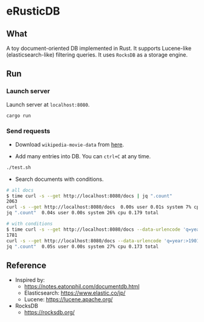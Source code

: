 # eRusticDB

## What
A toy document-oriented DB implemented in Rust.
It supports Lucene-like (elasticsearch-like) filtering queries.
It uses `RocksDB` as a storage engine.

## Run

### Launch server
Launch server at `localhost:8080`.
```bash
cargo run
```

### Send requests
- Download `wikipedia-movie-data` from [here](https://github.com/prust/wikipedia-movie-data/blob/master/movies.json).

- Add many entries into DB. You can `ctrl+C` at any time. 
```bash
./test.sh
```

- Search documents with conditions.
```bash
# all docs
$ time curl -s --get http://localhost:8080/docs | jq ".count"
2063
curl -s --get http://localhost:8080/docs  0.00s user 0.01s system 7% cpu 0.177 total
jq ".count"  0.04s user 0.00s system 26% cpu 0.179 total

# with conditions
$ time curl -s --get http://localhost:8080/docs --data-urlencode 'q=year:>1901' | jq ".count"
1781
curl -s --get http://localhost:8080/docs --data-urlencode 'q=year:>1901'  0.00s user 0.01s system 6% cpu 0.172 total
jq ".count"  0.05s user 0.00s system 27% cpu 0.173 total
```

## Reference
- Inspired by: 
    - https://notes.eatonphil.com/documentdb.html
    - Elasticsearch: https://www.elastic.co/jp/
    - Lucene: https://lucene.apache.org/
- RocksDB
    - https://rocksdb.org/
